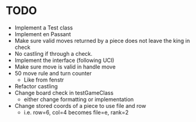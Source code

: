 # TODO
- Implement a Test class
- Implement en Passant
- Make sure valid moves returned by a piece does not leave the king in check
- No castling if through a check.
- Implement the interface (following UCI)
- Make sure move is valid in handle move
- 50 move rule and turn counter
    - Like from fenstr
- Refactor castling
- Change board check in testGameClass 
    - either change formatting or implementation
- Change stored coords of a piece to use file and row
    - i.e. row=6, col=4 becomes file=e, rank=2